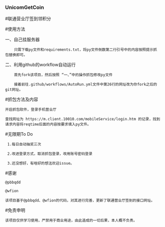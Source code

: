 ### UnicomGetCoin


#联通营业厅签到领积分


#使用方法

  一、自己挂服务器

        只需下载py文件和requirements.txt，将py文件倒数第二行引号中的内容按照提示抓包替换即可。
  
  二、利用github的workflow自动运行

        首先fork该项目，然后按照 “一、”中的操作抓包修改py文件
  
        接着前往.github/workflows/AutoRun.yml文件中第26行的网址改为你fork之后的git网址。
 
 #抓包方法及内容
    
    开启抓包软件，登录手机营业厅
    
    查找网址为 https://m.client.10010.com/mobileService/login.htm 的记录，找到请求内容将reqtime后面的内容按要求填入py文件。
    
 #无限期To Do
 
     1.每日自动抽奖三次
     
     2.改进登录方式，取消抓包登录，改用账号密码登录
     
     3.还没想好，有啥好的想法欢迎issue。
 
 #感谢
 
    @pbbqdd
  
    @wfion
    
    该项目基于@pbbqdd、@wfion的代码，对其进行完善，更新了联通营业厅签到的接口网址。
    
  #免责申明
    
    该项目仅供学习使用，严禁用于商业用途，由此造成的一切后果，本人概不负责。
